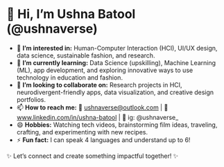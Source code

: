 # 👋 Hi, I’m Ushna Batool (@ushnaverse)

- 👀 **I’m interested in:** Human-Computer Interaction (HCI), UI/UX design, data science, sustainable fashion, and research.  
- 🌱 **I’m currently learning:** Data Science (upskilling), Machine Learning (ML), app development, and exploring innovative ways to use technology in education and fashion.  
- 🤝 **I’m looking to collaborate on:** Research projects in HCI, neurodivergent-friendly apps, data visualization, and creative design portfolios.  
- 📫 **How to reach me:** 📧 ushnaverse@outlook.com | 🔗 www.linkedin.com/in/ushna-batool | 📸 ig: @ushnaverse_
- 😄 **Hobbies:** Watching tech videos, brainstorming film ideas, traveling, crafting, and experimenting with new recipes.  
- ⚡ **Fun fact:** I can speak 4 languages and understand up to 6!

✨ Let’s connect and create something impactful together! ✨
